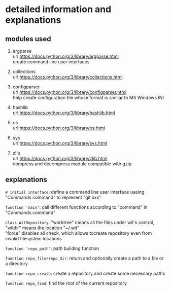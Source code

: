 # detailed information and explanations

## modules used

1. argparse  
    url:https://docs.python.org/3/library/argparse.html  
    create command line user interfaces  

2. collections  
    url:https://docs.python.org/3/library/collections.html  

3. configparser  
    url:https://docs.python.org/3/library/configparser.html  
    help create configuration file whose format is similar to MS Windows INI  

4. hashlib  
    url:https://docs.python.org/3/library/hashlib.html  

5. os  
    url:https://docs.python.org/3/library/os.html  

6. sys  
    url:https://docs.python.org/3/library/sys.html  

7. zlib  
    url:https://docs.python.org/3/library/zlib.html  
    compress and decompress module compatible with gzip  


## explanations

`# initial interface`: define a command line user interface useing "Commands command" to represent "git xxx"  

`function 'main'`: call different functions according to "command" in "Commands
command"  

`class WitRepository`: "worktree" means all the files under wit's control, "witdir" means the location "~/.wit"  
"force" disables all check, which allows tocreate repository even from invalid filesystem locations  

`function 'repo_path'`: path building function  

`function repo_file/repo_dir`: return and optionally create a path to a file or a directory  

`function repo_create`: create a repository and create some necessary paths  

`function repo_find`: find the root of the current repository  
